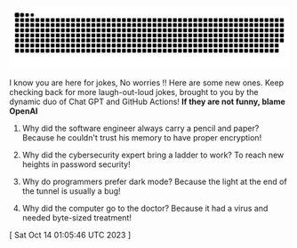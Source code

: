 <picture>
  <source media="(prefers-color-scheme: dark)" srcset="https://raw.githubusercontent.com/platane/platane/output/github-contribution-grid-snake-dark.svg">
  <source media="(prefers-color-scheme: light)" srcset="https://raw.githubusercontent.com/platane/platane/output/github-contribution-grid-snake.svg">
  <img alt="github contribution grid snake animation" src="https://raw.githubusercontent.com/platane/platane/output/github-contribution-grid-snake.svg">
</picture>


I know you are here for jokes, No worries !!
Here are some new ones. Keep checking back for more laugh-out-loud jokes, brought to you by the dynamic duo of Chat GPT and GitHub Actions! __If they are not funny, blame OpenAI__
 
1. Why did the software engineer always carry a pencil and paper?
Because he couldn't trust his memory to have proper encryption!

2. Why did the cybersecurity expert bring a ladder to work?
To reach new heights in password security!

3. Why do programmers prefer dark mode?
Because the light at the end of the tunnel is usually a bug!

4. Why did the computer go to the doctor?
Because it had a virus and needed byte-sized treatment!
 
[ 
Sat Oct 14 01:05:46 UTC 2023
 ]

